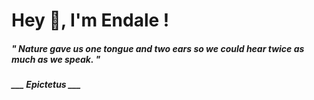 <h1 title="head"> Hey 👋, I'm Endale !</h1>

**<h5><i>" Nature gave us one tongue and two ears so we could hear twice as much as we speak. "</i></h5>**

*<b>___ Epictetus ___</b>*
